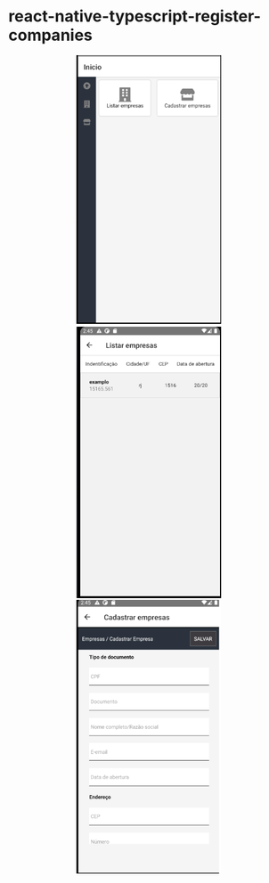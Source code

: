 # react-native-typescript-register-companies


<p align="center">
  <img src="1.png"  width="260"/>

<img src="2.png"  width="260"/>

<img src="3.png"  width="260"/>

</p>
